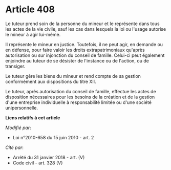 # Article 408

Le tuteur prend soin de la personne du mineur et le représente dans tous les actes de la vie civile, sauf les cas dans
lesquels la loi ou l'usage autorise le mineur à agir lui-même.

Il représente le mineur en justice. Toutefois, il ne peut agir, en demande ou en défense, pour faire valoir les droits
extrapatrimoniaux qu'après autorisation ou sur injonction du conseil de famille. Celui-ci peut également enjoindre au tuteur
de se désister de l'instance ou de l'action, ou de transiger.

Le tuteur gère les biens du mineur et rend compte de sa gestion conformément aux dispositions du titre XII.

Le tuteur, après autorisation du conseil de famille, effectue les actes de disposition nécessaires pour les besoins de la
création et de la gestion d'une entreprise individuelle à responsabilité limitée ou d'une société unipersonnelle.

**Liens relatifs à cet article**

_Modifié par_:

  - Loi n°2010-658 du 15 juin 2010 - art. 2

_Cité par_:

  - Arrêté du 31 janvier 2018 - art. (V)
  - Code civil - art. 328 (V)
